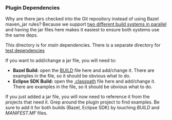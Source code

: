 ### Plugin Dependencies

Why are there jars checked into the Git repository instead of using Bazel maven_jar rules?
Because we support [two different build systems in parallel](../../docs/dev/threebuilds.md)
  and having the jar files here makes it easiest to ensure both systems use the same deps.

This directory is for *main* dependencies.
There is a separate directory for [test dependencies](../plugin-testdeps)

If you want to add/change a jar file, you will need to:

- **Bazel Build:** open the [BUILD](BUILD) file here and add/change it. There are examples in the file, so it should be obvious what to do.
- **Eclipse SDK Build:** open the [.classpath](.classpath) file here and add/change it. There are examples in the file, so it should be obvious what to do.

If you just added a jar file, you will now need to reference it from the projects that need it.
Grep around the plugin project to find examples.
Be sure to add it for both builds (Bazel, Eclipse SDK) by touching *BUILD* and *MANIFEST.MF* files.

